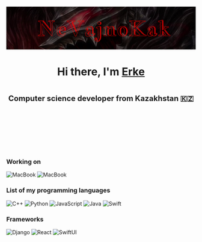[![Header](https://github.com/NeVajnoKak/iOS-middle-project/blob/main/assets/header.png)](https://www.youtube.com/watch?v=HLHJFICvytI)
<style>
    h1 span {
        font-size: 20px;
    }
</style>
##
<h1 align="center">Hi there, I'm <a href="https://www.instagram.com/fifth_is_me/" target="_blank">Erke</a> <br><br><span style="font-size: 20px">Computer science developer from Kazakhstan 🇰🇿</span> </h1>
<br>
<br>
<br>
<br>
<br>
<br>

### Working on
![MacBook](https://img.shields.io/badge/Macbook_14_PRO-01060D?style=for-the-badge&logo=Apple&logoColor=#000000)
![MacBook](https://img.shields.io/badge/with_M3_pro-01060D?style=for-the-badge)

### List of my programming languages
![C++](https://img.shields.io/badge/C++-01060D?style=for-the-badge&logo=c%2b%2b&logoColor=#000000)
![Python](https://img.shields.io/badge/Python-01060D?style=for-the-badge&logo=python&logoColor=#000000)
![JavaScript](https://img.shields.io/badge/JavaScript-01060D?style=for-the-badge&logo=javascript&logoColor=#000000)
![Java](https://img.shields.io/badge/Java-01060D?style=for-the-badge&logo=openjdk&logoColor=#000000)
![Swift](https://img.shields.io/badge/Swift-01060D?style=for-the-badge&logo=swift&logoColor=#000000)


### Frameworks
![Django](https://img.shields.io/badge/Django-01060D?style=for-the-badge&logo=django&logoColor=#000000)
![React](https://img.shields.io/badge/React-01060D?style=for-the-badge&logo=react&logoColor=#000000)
![SwiftUI](https://img.shields.io/badge/SwiftUI-01060D?style=for-the-badge&logo=swift&logoColor=#000000)

